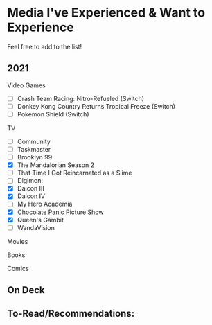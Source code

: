 # Media I've Experienced & Want to Experience

Feel free to add to the list!

## 2021

Video Games
- [ ] Crash Team Racing: Nitro-Refueled (Switch)
- [ ] Donkey Kong Country Returns Tropical Freeze (Switch)
- [ ] Pokemon Shield (Switch)

TV
- [ ] Community
- [ ] Taskmaster
- [ ] Brooklyn 99
- [X] The Mandalorian Season 2
- [ ] That Time I Got Reincarnated as a Slime
- [ ] Digimon:
- [X] Daicon III
- [X] Daicon IV
- [ ] My Hero Academia
- [X] Chocolate Panic Picture Show
- [X] Queen's Gambit
- [ ] WandaVision

Movies

Books

Comics

## On Deck

## To-Read/Recommendations:
